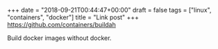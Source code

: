 +++
date = "2018-09-21T00:44:47+00:00"
draft = false
tags = ["linux", "containers", "docker"]
title = "Link post"
+++
https://github.com/containers/buildah

Build docker images without docker.
